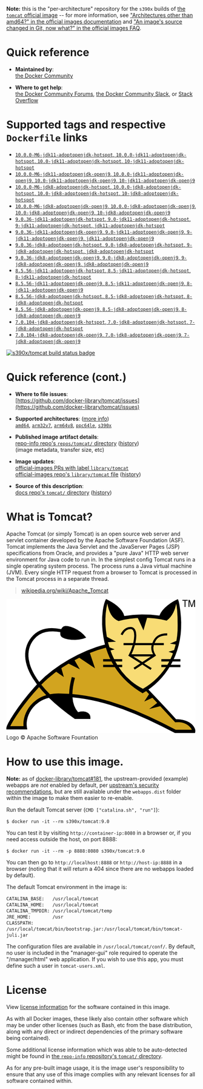 <!--

********************************************************************************

WARNING:

    DO NOT EDIT "tomcat/README.md"

    IT IS AUTO-GENERATED

    (from the other files in "tomcat/" combined with a set of templates)

********************************************************************************

-->

**Note:** this is the "per-architecture" repository for the `s390x` builds of [the `tomcat` official image](https://hub.docker.com/_/tomcat) -- for more information, see ["Architectures other than amd64?" in the official images documentation](https://github.com/docker-library/official-images#architectures-other-than-amd64) and ["An image's source changed in Git, now what?" in the official images FAQ](https://github.com/docker-library/faq#an-images-source-changed-in-git-now-what).

# Quick reference

-	**Maintained by**:  
	[the Docker Community](https://github.com/docker-library/tomcat)

-	**Where to get help**:  
	[the Docker Community Forums](https://forums.docker.com/), [the Docker Community Slack](http://dockr.ly/slack), or [Stack Overflow](https://stackoverflow.com/search?tab=newest&q=docker)

# Supported tags and respective `Dockerfile` links

-	[`10.0.0-M6-jdk11-adoptopenjdk-hotspot`, `10.0.0-jdk11-adoptopenjdk-hotspot`, `10.0-jdk11-adoptopenjdk-hotspot`, `10-jdk11-adoptopenjdk-hotspot`](https://github.com/docker-library/tomcat/blob/da50a652f7be08ed67a5620c43fe310d4289fc91/10.0/jdk11/adoptopenjdk-hotspot/Dockerfile)
-	[`10.0.0-M6-jdk11-adoptopenjdk-openj9`, `10.0.0-jdk11-adoptopenjdk-openj9`, `10.0-jdk11-adoptopenjdk-openj9`, `10-jdk11-adoptopenjdk-openj9`](https://github.com/docker-library/tomcat/blob/da50a652f7be08ed67a5620c43fe310d4289fc91/10.0/jdk11/adoptopenjdk-openj9/Dockerfile)
-	[`10.0.0-M6-jdk8-adoptopenjdk-hotspot`, `10.0.0-jdk8-adoptopenjdk-hotspot`, `10.0-jdk8-adoptopenjdk-hotspot`, `10-jdk8-adoptopenjdk-hotspot`](https://github.com/docker-library/tomcat/blob/da50a652f7be08ed67a5620c43fe310d4289fc91/10.0/jdk8/adoptopenjdk-hotspot/Dockerfile)
-	[`10.0.0-M6-jdk8-adoptopenjdk-openj9`, `10.0.0-jdk8-adoptopenjdk-openj9`, `10.0-jdk8-adoptopenjdk-openj9`, `10-jdk8-adoptopenjdk-openj9`](https://github.com/docker-library/tomcat/blob/da50a652f7be08ed67a5620c43fe310d4289fc91/10.0/jdk8/adoptopenjdk-openj9/Dockerfile)
-	[`9.0.36-jdk11-adoptopenjdk-hotspot`, `9.0-jdk11-adoptopenjdk-hotspot`, `9-jdk11-adoptopenjdk-hotspot`, `jdk11-adoptopenjdk-hotspot`](https://github.com/docker-library/tomcat/blob/a31bd73be2dafa9429c0ff582bcc6fe94c308992/9.0/jdk11/adoptopenjdk-hotspot/Dockerfile)
-	[`9.0.36-jdk11-adoptopenjdk-openj9`, `9.0-jdk11-adoptopenjdk-openj9`, `9-jdk11-adoptopenjdk-openj9`, `jdk11-adoptopenjdk-openj9`](https://github.com/docker-library/tomcat/blob/a31bd73be2dafa9429c0ff582bcc6fe94c308992/9.0/jdk11/adoptopenjdk-openj9/Dockerfile)
-	[`9.0.36-jdk8-adoptopenjdk-hotspot`, `9.0-jdk8-adoptopenjdk-hotspot`, `9-jdk8-adoptopenjdk-hotspot`, `jdk8-adoptopenjdk-hotspot`](https://github.com/docker-library/tomcat/blob/a31bd73be2dafa9429c0ff582bcc6fe94c308992/9.0/jdk8/adoptopenjdk-hotspot/Dockerfile)
-	[`9.0.36-jdk8-adoptopenjdk-openj9`, `9.0-jdk8-adoptopenjdk-openj9`, `9-jdk8-adoptopenjdk-openj9`, `jdk8-adoptopenjdk-openj9`](https://github.com/docker-library/tomcat/blob/a31bd73be2dafa9429c0ff582bcc6fe94c308992/9.0/jdk8/adoptopenjdk-openj9/Dockerfile)
-	[`8.5.56-jdk11-adoptopenjdk-hotspot`, `8.5-jdk11-adoptopenjdk-hotspot`, `8-jdk11-adoptopenjdk-hotspot`](https://github.com/docker-library/tomcat/blob/943fdc7506700225a3b7738e91352f636f170250/8.5/jdk11/adoptopenjdk-hotspot/Dockerfile)
-	[`8.5.56-jdk11-adoptopenjdk-openj9`, `8.5-jdk11-adoptopenjdk-openj9`, `8-jdk11-adoptopenjdk-openj9`](https://github.com/docker-library/tomcat/blob/943fdc7506700225a3b7738e91352f636f170250/8.5/jdk11/adoptopenjdk-openj9/Dockerfile)
-	[`8.5.56-jdk8-adoptopenjdk-hotspot`, `8.5-jdk8-adoptopenjdk-hotspot`, `8-jdk8-adoptopenjdk-hotspot`](https://github.com/docker-library/tomcat/blob/943fdc7506700225a3b7738e91352f636f170250/8.5/jdk8/adoptopenjdk-hotspot/Dockerfile)
-	[`8.5.56-jdk8-adoptopenjdk-openj9`, `8.5-jdk8-adoptopenjdk-openj9`, `8-jdk8-adoptopenjdk-openj9`](https://github.com/docker-library/tomcat/blob/943fdc7506700225a3b7738e91352f636f170250/8.5/jdk8/adoptopenjdk-openj9/Dockerfile)
-	[`7.0.104-jdk8-adoptopenjdk-hotspot`, `7.0-jdk8-adoptopenjdk-hotspot`, `7-jdk8-adoptopenjdk-hotspot`](https://github.com/docker-library/tomcat/blob/2dd8c13d1a3fdfe27e8fb246c667cad1c9bb1819/7/jdk8/adoptopenjdk-hotspot/Dockerfile)
-	[`7.0.104-jdk8-adoptopenjdk-openj9`, `7.0-jdk8-adoptopenjdk-openj9`, `7-jdk8-adoptopenjdk-openj9`](https://github.com/docker-library/tomcat/blob/2dd8c13d1a3fdfe27e8fb246c667cad1c9bb1819/7/jdk8/adoptopenjdk-openj9/Dockerfile)

[![s390x/tomcat build status badge](https://img.shields.io/jenkins/s/https/doi-janky.infosiftr.net/job/multiarch/job/s390x/job/tomcat.svg?label=s390x/tomcat%20%20build%20job)](https://doi-janky.infosiftr.net/job/multiarch/job/s390x/job/tomcat/)

# Quick reference (cont.)

-	**Where to file issues**:  
	[https://github.com/docker-library/tomcat/issues](https://github.com/docker-library/tomcat/issues)

-	**Supported architectures**: ([more info](https://github.com/docker-library/official-images#architectures-other-than-amd64))  
	[`amd64`](https://hub.docker.com/r/amd64/tomcat/), [`arm32v7`](https://hub.docker.com/r/arm32v7/tomcat/), [`arm64v8`](https://hub.docker.com/r/arm64v8/tomcat/), [`ppc64le`](https://hub.docker.com/r/ppc64le/tomcat/), [`s390x`](https://hub.docker.com/r/s390x/tomcat/)

-	**Published image artifact details**:  
	[repo-info repo's `repos/tomcat/` directory](https://github.com/docker-library/repo-info/blob/master/repos/tomcat) ([history](https://github.com/docker-library/repo-info/commits/master/repos/tomcat))  
	(image metadata, transfer size, etc)

-	**Image updates**:  
	[official-images PRs with label `library/tomcat`](https://github.com/docker-library/official-images/pulls?q=label%3Alibrary%2Ftomcat)  
	[official-images repo's `library/tomcat` file](https://github.com/docker-library/official-images/blob/master/library/tomcat) ([history](https://github.com/docker-library/official-images/commits/master/library/tomcat))

-	**Source of this description**:  
	[docs repo's `tomcat/` directory](https://github.com/docker-library/docs/tree/master/tomcat) ([history](https://github.com/docker-library/docs/commits/master/tomcat))

# What is Tomcat?

Apache Tomcat (or simply Tomcat) is an open source web server and servlet container developed by the Apache Software Foundation (ASF). Tomcat implements the Java Servlet and the JavaServer Pages (JSP) specifications from Oracle, and provides a "pure Java" HTTP web server environment for Java code to run in. In the simplest config Tomcat runs in a single operating system process. The process runs a Java virtual machine (JVM). Every single HTTP request from a browser to Tomcat is processed in the Tomcat process in a separate thread.

> [wikipedia.org/wiki/Apache_Tomcat](https://en.wikipedia.org/wiki/Apache_Tomcat)

![logo](https://raw.githubusercontent.com/docker-library/docs/8e31eb93a02d504d0cfe1da435aa31b377fc627d/tomcat/logo.png)Logo &copy; Apache Software Fountation

# How to use this image.

**Note:** as of [docker-library/tomcat#181](https://github.com/docker-library/tomcat/pull/181), the upstream-provided (example) webapps are *not* enabled by default, per [upstream's security recommendations](https://tomcat.apache.org/tomcat-9.0-doc/security-howto.html#Default_web_applications), but are still available under the `webapps.dist` folder within the image to make them easier to re-enable.

Run the default Tomcat server (`CMD ["catalina.sh", "run"]`):

```console
$ docker run -it --rm s390x/tomcat:9.0
```

You can test it by visiting `http://container-ip:8080` in a browser or, if you need access outside the host, on port 8888:

```console
$ docker run -it --rm -p 8888:8080 s390x/tomcat:9.0
```

You can then go to `http://localhost:8888` or `http://host-ip:8888` in a browser (noting that it will return a 404 since there are no webapps loaded by default).

The default Tomcat environment in the image is:

	CATALINA_BASE:   /usr/local/tomcat
	CATALINA_HOME:   /usr/local/tomcat
	CATALINA_TMPDIR: /usr/local/tomcat/temp
	JRE_HOME:        /usr
	CLASSPATH:       /usr/local/tomcat/bin/bootstrap.jar:/usr/local/tomcat/bin/tomcat-juli.jar

The configuration files are available in `/usr/local/tomcat/conf/`. By default, no user is included in the "manager-gui" role required to operate the "/manager/html" web application. If you wish to use this app, you must define such a user in `tomcat-users.xml`.

# License

View [license information](https://www.apache.org/licenses/LICENSE-2.0) for the software contained in this image.

As with all Docker images, these likely also contain other software which may be under other licenses (such as Bash, etc from the base distribution, along with any direct or indirect dependencies of the primary software being contained).

Some additional license information which was able to be auto-detected might be found in [the `repo-info` repository's `tomcat/` directory](https://github.com/docker-library/repo-info/tree/master/repos/tomcat).

As for any pre-built image usage, it is the image user's responsibility to ensure that any use of this image complies with any relevant licenses for all software contained within.
